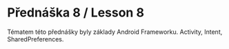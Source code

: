Přednáška 8 / Lesson 8
======================

Tématem této přednášky byly základy Android Frameworku. Activity, Intent, SharedPreferences.
